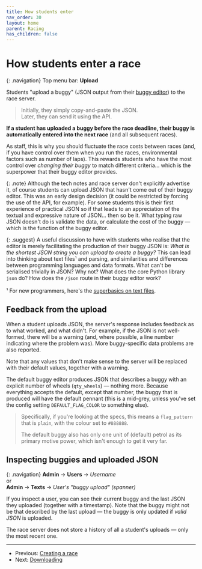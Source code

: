 ```yaml
---
title: How students enter
nav_order: 30
layout: home
parent: Racing
has_children: false
---
```


# How students enter a race

{: .navigation}
Top menu bar: **Upload**

Students "upload a buggy" (JSON output from their
[buggy editor](../buggy-editor)) to the race server.

> Initially, they simply copy-and-paste the JSON.  
> Later, they can send it using the API.

**If a student has uploaded a buggy before the race deadline, their buggy is
automatically entered into the next race** (and all subsequent races).

As staff, this is why you should fluctuate the race costs between races (and,
if you have control over them when you run the races, environmental factors
such as number of laps). This rewards students who have the most control over
_changing their buggy_ to match different criteria... which is the superpower
that their buggy editor provides.

{: .note}
Although the tech notes and race server don't explicitly advertise it, of
course students can upload JSON that hasn't come out of their buggy editor.
This was an early design decision (it could be restricted by forcing the use of
the API, for example). For some students this is their first experience of
practical JSON so if that leads to an appreciation of the textual and
expressive nature of JSON... then so be it. What typing raw JSON doesn't do is
validate the data, or calculate the cost of the buggy — which is the function
of the buggy editor.

{: .suggest}
A useful discussion to have with students who realise that the editor is merely
facilitating the production of their buggy JSON is: _What is the shortest JSON
string you can upload to create a buggy?_ This can lead into thinking about
text files¹ and parsing, and similarities and differences between programming
languages and data formats. What can't be serialised trivially in JSON? Why
not? What does the core Python library `json` do? How does the `/json` route in
their buggy editor work?  
<br>
¹ For new programmers, here's the [superbasics on text
files](https://superbasics.beholder.uk/text-files/contents/).

## Feedback from the upload

When a student uploads JSON, the server's response includes feedback as to what
worked, and what didn't. For example, if the JSON is not well-formed, there will
be a warning (and, where possible, a line number indicating where the problem
was). More buggy-specific data problems are also reported.

Note that any values that don't make sense to the server will be replaced with
their default values, together with a warning.

The default buggy editor produces JSON that describes a buggy with an explicit
number of wheels (`qty_wheels`) — nothing more. Because everything accepts the
default, except that number, the buggy that is produced will have the default
pennant (this is a mid-grey, unless you've set the config setting
`DEFAULT_FLAG_COLOR` to something else).

> Specifically, if you're looking at the specs, this means a `flag_pattern`
> that is `plain`, with the colour set to `#888888`.
>
> The default buggy also has only one unit of (default) petrol as its primary
> motive power, which isn't enough to get it very far.

## Inspecting buggies and uploaded JSON

{: .navigation}
**Admin** → **Users** → _Username_  
or  
**Admin** → **Texts** → _User's "buggy upload" (spanner)_

If you inspect a user, you can see their current buggy and the last JSON they
uploaded (together with a timestamp). Note that the buggy might not be that
described by the last upload — the buggy is only updated if _valid JSON_ is
uploaded.

The race server does not store a history of all a student's uploads — only the
most recent one.

---

* Previous: [Creating a race](creating)
* Next: [Downloading](downloading)
